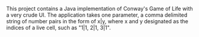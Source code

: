 This project contains a Java implementation of Conway's Game of Life with a very crude UI. 
The application takes one parameter, a comma delimited string of number pairs in the form of x|y,
where x and y designated as the indices of a live cell, such as "1|1, 2|1, 3|1".
